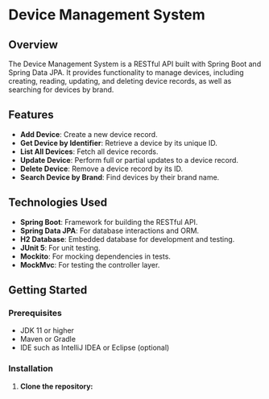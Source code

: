 # Device Management System

## Overview

The Device Management System is a RESTful API built with Spring Boot and Spring Data JPA. It provides functionality to manage devices, including creating, reading, updating, and deleting device records, as well as searching for devices by brand.

## Features

- **Add Device**: Create a new device record.
- **Get Device by Identifier**: Retrieve a device by its unique ID.
- **List All Devices**: Fetch all device records.
- **Update Device**: Perform full or partial updates to a device record.
- **Delete Device**: Remove a device record by its ID.
- **Search Device by Brand**: Find devices by their brand name.

## Technologies Used

- **Spring Boot**: Framework for building the RESTful API.
- **Spring Data JPA**: For database interactions and ORM.
- **H2 Database**: Embedded database for development and testing.
- **JUnit 5**: For unit testing.
- **Mockito**: For mocking dependencies in tests.
- **MockMvc**: For testing the controller layer.

## Getting Started

### Prerequisites

- JDK 11 or higher
- Maven or Gradle
- IDE such as IntelliJ IDEA or Eclipse (optional)

### Installation

1. **Clone the repository:**

   ```bash

